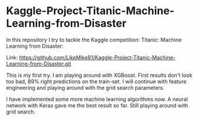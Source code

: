 # Kaggle-Project-Titanic-Machine-Learning-from-Disaster
In this repository I try to tackle the Kaggle competition: Titanic: Machine Learning from Disaster:

Link:
https://github.com/LikeMike81/Kaggle-Project-Titanic-Machine-Learning-from-Disaster.git

This is my first try. I am playing around with XGBoost. First results don't look too bad, 89% right predictions on the train-set. I will continue with feature engineering and playing around with the grid search parameters.

I have implemented some more machine learning algorithms now. A neural network with Keras gave me the best result so far. Still playing around with grid search.
